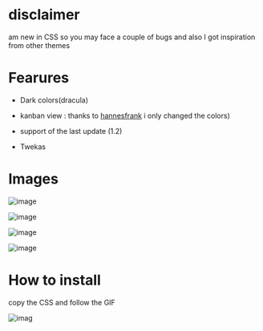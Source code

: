 # disclaimer 
 am new in CSS so you may face a couple of bugs and also  I got inspiration from other themes
 
 
 
 
 # Fearures
- Dark colors(dracula)
- kanban view : thanks to [  hannesfrank](https://github.com/hannesfrank) i only changed the colors)

- support of the last update (1.2)
- Twekas
 
 
 
 
 
 
 
 # Images 
   ![image](https://github.com/drstrangez0/Remnote-Dracula-theme/blob/main/images/theme.png)
   
   
   
   ![image](https://github.com/drstrangez0/Remnote-Dracula-theme/blob/main/images/img1.png)
   
   
   
   ![image](https://github.com/drstrangez0/Remnote-Dracula-theme/blob/main/images/img2.png)
   
   
   
   
   ![image](https://github.com/drstrangez0/Remnote-Dracula-theme/blob/main/images/img3.jpg)
 





# How to install
 copy the CSS and follow the GIF
 
 
   ![imag](https://github.com/drstrangez0/Remnote-Dracula-theme/blob/main/images/Gif.gif)

